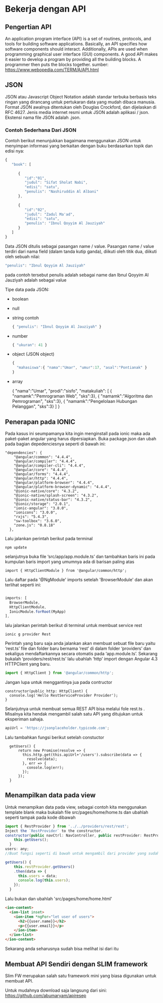 # Bekerja dengan API

## Pengertian API
An application program interface (API) is a set of routines, protocols, and tools for building software applications. Basically, an API specifies how software components should interact. Additionally, APIs are used when programming graphical user interface (GUI) components. A good API makes it easier to develop a program by providing all the building blocks. A programmer then puts the blocks together.
sumber: https://www.webopedia.com/TERM/A/API.html

## JSON
JSON atau Javascript Object Notation adalah standar terbuka berbasis teks ringan yang dirancang untuk pertukaran data yang mudah dibaca manusia. Format JSON awalnya ditentukan oleh Douglas Crockford, dan dijelaskan di RFC 4627. Jenis media internet resmi untuk JSON adalah aplikasi / json. Ekstensi nama file JSON adalah .json. 

### Contoh Sederhana Dari JSON
Contoh berikut menunjukkan bagaimana menggunakan JSON untuk menyimpan informasi yang berkaitan dengan buku berdasarkan topik dan edisi nya:
```javascript
{
   "book": [
  
      {
         "id":"01",
         "judul": "Sifat Sholat Nabi",
         "edisi": "satu",
         "penulis": "Nashiruddin Al Albani"
      },
  
      {
         "id":"02",
         "judul": "Zadul Ma'ad",
         "edisi": "satu",
         "penulis": "Ibnul Qoyyim Al Jauziyah"
      }
   ]
}
```
Data JSON ditulis sebagai pasangan name / value.
Pasangan name / value terdiri dari nama field (dalam tanda kutip ganda), diikuti oleh titik dua, diikuti oleh sebuah nilai:
```javascript
"penulis": "Ibnul Qoyyim Al Jauziyah"
```
pada contoh tersebut penulis adalah sebagai name dan Ibnul Qoyyim Al Jauziyah adalah sebagai value

Tipe data pada JSON:
- boolean
- null
- string
  contoh
  ```javascript
  { "penulis": "Ibnul Qoyyim Al Jauziyah" }
  ```
- number
  ```javascript
  { "ukuran": 41 }
  ```
- object (JSON object)
  ```javascript
  {
    "mahasiswa":{ "nama":"Umar", "umur":17, "asal":"Pontianak" }
  }
  ```
- array

  
  {
    "nama":"Umar",
    "prodi":"sisfo",
    "matakuliah": [
        { "namamk":"Pemrograman Web", "sks":3},
        { "namamk":"Algoritma dan Pemrograman", "sks":3},
        { "namamk":"Pengelolaan Hubungan Pelanggan", "sks":3}
    ]
  }
 

## Penerapan pada IONIC
Pada kasus ini seumpamanya kita ingin menginstall pada ionic maka ada paket-paket angular yang harus dipersiapkan. Buka package.json
dan ubah pada bagian depedenciesnya seperti di bawah ini:

```
"dependencies": {
    "@angular/common": "4.4.4",
    "@angular/compiler": "4.4.4",
    "@angular/compiler-cli": "4.4.4",
    "@angular/core": "4.4.4",
    "@angular/forms": "4.4.4",
    "@angular/http": "4.4.4",
    "@angular/platform-browser": "4.4.4",
    "@angular/platform-browser-dynamic": "4.4.4",
    "@ionic-native/core": "4.3.2",
    "@ionic-native/splash-screen": "4.3.2",
    "@ionic-native/status-bar": "4.3.2",
    "@ionic/storage": "2.0.1",
    "ionic-angular": "3.8.0",
    "ionicons": "3.0.0",
    "rxjs": "5.4.3",
    "sw-toolbox": "3.6.0",
    "zone.js": "0.8.18"
  },
```
Lalu jalankan perintah berikut pada terminal
```
npm update
```

selanjutnya buka file ‘src/app/app.module.ts’ dan tambahkan baris ini pada kumpulan baris import yang umumnya ada di barisan paling atas
```unix
import { HttpClientModule } from '@angular/common/http';
```

Lalu daftar pada  '@NgModule' imports setelah 'BrowserModule' dan akan terlihat seperti ini:
```javascript

imports: [
  BrowserModule,
  HttpClientModule,
  IonicModule.forRoot(MyApp)
],
```

lalu jalankan perintah berikut di terminal  untuk membuat service rest
```unix
ionic g provider Rest
```

Perintah yang baru saja anda jalankan akan membuat sebuat file baru yaitu ‘rest.ts’ file dan folder baru bernama ‘rest’ di dalam folder ‘providers’ dan sekaligus mendaftarkannya secara otomatis pada ‘app.module.ts’. Sekarang bukalah ‘providers/rest/rest.ts’ lalu ubahlah ‘http’ import dengan Angular 4.3 HTTPClient yang baru.
```javascript
import { HttpClient } from '@angular/common/http';
```
Jangan lupa untuk menggantinya jua pada contructor
```
constructor(public http: HttpClient) {
  console.log('Hello RestServiceProvider Provider');
}
```
Selanjutnya untuk membuat semua REST API bisa melalui fole rest.ts . Misalnya kita hendak mengambil salah satu API yang ditujukan untuk eksperiman sahaja. 

```javascript
apiUrl = 'https://jsonplaceholder.typicode.com';
```
Lalu tambahkan fungsi berikut setelah constuctor
```
  getUsers() {
      return new Promise(resolve => {
        this.http.get(this.apiUrl+'/users').subscribe(data => {
          resolve(data);
        }, err => {
          console.log(err);
        });
      });
  }

```


## Menampilkan data pada view
Untuk menampikan data pada view, sebagai contoh kita menggunakan template blank maka bukalah file src/pages/home/home.ts dan ubahlah seperti tampak pada kode dibawah
```javascript
import { RestProvider } from '../../providers/rest/rest';
Inject the `RestProvider` to the constructor.
constructor(public navCtrl: NavController, public restProvider: RestProvider) {
    this.getUsers();
  }
users: any;
//Buat fungsi seperti di bawah untuk mengambil dari provider yang sudah kita buat tadi

getUsers() {
    this.restProvider.getUsers()
    .then(data => {
      this.users = data;
      console.log(this.users);
    });
  }
```

Lalu bukan dan ubahlah 'src/pages/home/home.html'
```html
<ion-content>
  <ion-list inset>
    <ion-item *ngFor="let user of users">
      <h2>{{user.name}}</h2>
      <p>{{user.email}}</p>
    </ion-item>
  </ion-list>
</ion-content>
```
Sekarang anda seharusnya sudah bisa melihat isi dari itu

## Membuat API Sendiri dengan SLIM framework
Slim FW merupakan salah satu framework mini yang biasa digunakan untuk membuat API. 

Untuk mudahnya download saja langsung dari sini:
https://github.com/abumaryam/apiresep



